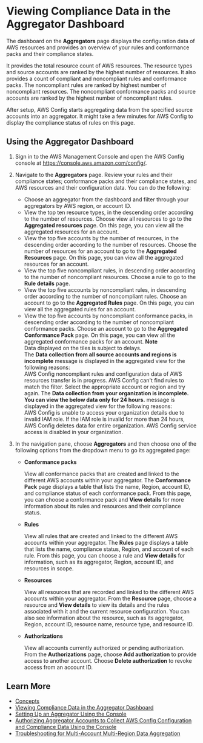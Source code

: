 # Viewing Compliance Data in the Aggregator Dashboard<a name="viewing-the-aggregate-dashboard"></a>

The dashboard on the **Aggregators** page displays the configuration data of AWS resources and provides an overview of your rules and conformance packs and their compliance states\.

It provides the total resource count of AWS resources\. The resource types and source accounts are ranked by the highest number of resources\. It also provides a count of compliant and noncompliant rules and conformance packs\. The noncompliant rules are ranked by highest number of noncompliant resources\. The noncompliant conformance packs and source accounts are ranked by the highest number of noncompliant rules\.

After setup, AWS Config starts aggregating data from the specified source accounts into an aggregator\. It might take a few minutes for AWS Config to display the compliance status of rules on this page\.

## Using the Aggregator Dashboard<a name="use-aggregated-view"></a>

1. Sign in to the AWS Management Console and open the AWS Config console at [https://console\.aws\.amazon\.com/config/](https://console.aws.amazon.com/config/)\.

1. Navigate to the **Aggregators** page\. Review your rules and their compliance states; conformance packs and their compliance states, and AWS resources and their configuration data\. You can do the following:
   + Choose an aggregator from the dashboard and filter through your aggregators by AWS region, or account ID\.
   + View the top ten resource types, in the descending order according to the number of resources\. Choose view all resources to go to the **Aggregated resources** page\. On this page, you can view all the aggregated resources for an account\.
   + View the top five accounts by the number of resources, in the descending order according to the number of resources\. Choose the number of resources for an account to go to the **Aggregated Resources** page\. On this page, you can view all the aggregated resources for an account\.
   + View the top five noncompliant rules, in descending order according to the number of noncompliant resources\. Choose a rule to go to the **Rule details** page\.
   + View the top five accounts by noncompliant rules, in descending order according to the number of noncompliant rules\. Choose an account to go to the **Aggregated Rules** page\. On this page, you can view all the aggregated rules for an account\.
   + View the top five accounts by noncompliant conformance packs, in descending order according to the number of noncompliant conformance packs\. Choose an account to go to the **Aggregated Conformance Pack** page\. On this page, you can view all the aggregated conformance packs for an account\.
**Note**  
Data displayed on the tiles is subject to delays\.  
The **Data collection from all source accounts and regions is incomplete** message is displayed in the aggregated view for the following reasons:  
AWS Config noncompliant rules and configuration data of AWS resources transfer is in progress\.
AWS Config can't find rules to match the filter\. Select the appropriate account or region and try again\.
The **Data collection from your organization is incomplete\. You can view the below data only for 24 hours\.** message is displayed in the aggregated view for the following reasons:  
AWS Config is unable to access your organization details due to invalid IAM role\. If the IAM role is invalid for more than 24 hours, AWS Config deletes data for entire organization\.
AWS Config service access is disabled in your organization\.

1. In the navigation pane, choose **Aggregators** and then choose one of the following options from the dropdown menu to go its aggregated page:
   + **Conformance packs**

     View all conformance packs that are created and linked to the different AWS accounts within your aggregator\. The **Conformance Pack** page displays a table that lists the name, Region, account ID, and compliance status of each conformance pack\. From this page, you can choose a conformance pack and **View details** for more information about its rules and resources and their compliance status\.
   + **Rules**

     View all rules that are created and linked to the different AWS accounts within your aggregator\. The **Rules** page displays a table that lists the name, compliance status, Region, and account of each rule\. From this page, you can choose a rule and **View details** for information, such as its aggregator, Region, account ID, and resources in scope\.
   + **Resources**

     View all resources that are recorded and linked to the different AWS accounts within your aggregator\. From the **Resource** page, choose a resource and **View details** to view its details and the rules associated with it and the current resource configuration\. You can also see information about the resource, such as its aggregator, Region, account ID, resource name, resource type, and resource ID\.
   + **Authorizations**

     View all accounts currently authorized or pending authorization\. From the **Authorizations** page, choose **Add authorization** to provide access to another account\. Choose **Delete authorization** to revoke access from an account ID\.

## Learn More<a name="learn-more-setup-console"></a>
+ [Concepts](config-concepts.md)
+ [Viewing Compliance Data in the Aggregator Dashboard](#viewing-the-aggregate-dashboard)
+ [Setting Up an Aggregator Using the Console](setup-aggregator-console.md)
+ [Authorizing Aggregator Accounts to Collect AWS Config Configuration and Compliance Data Using the Console](authorize-aggregator-account-console.md)
+ [Troubleshooting for Multi\-Account Multi\-Region Data Aggregation](aggregate-data-troubleshooting.md)